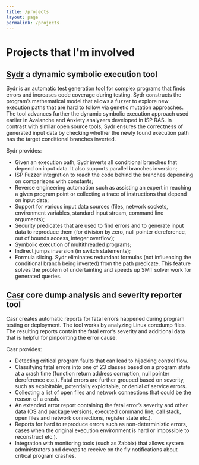 ```yaml
---
title: /projects
layout: page
permalink: /projects
---
```


# Projects that I'm involved

## [Sydr](https://www.ispras.ru/en/technologies/sydr/) a dynamic symbolic execution tool

Sydr is an automatic test generation tool for complex programs that finds errors
and increases code coverage during testing. Sydr constructs the program’s
mathematical model that allows a fuzzer to explore new execution paths that are
hard to follow via genetic mutation approaches. The tool advances further the
dynamic symbolic execution approach used earlier in Avalanche and Anxiety
analyzers developed in ISP RAS. In contrast with similar open source tools, Sydr
ensures the correctness of generated input data by checking whether the newly
found execution path has the target conditional branches inverted.

Sydr provides:

* Given an execution path, Sydr inverts all conditional branches that depend
on input data. It also supports parallel branches inversion;
* ISP Fuzzer integration to reach the code behind the branches depending on
comparisons with constants;
* Reverse engineering automation such as assisting an expert in reaching a
given program point or collecting a trace of instructions that depend on input
data;
* Support for various input data sources (files, network sockets, environment
variables, standard input stream, command line arguments);
* Security predicates that are used to find errors and to generate input data
to reproduce them (for division by zero, null pointer dereference, out of bounds
access, integer overflow);
* Symbolic execution of multithreaded programs;
* Indirect jumps inversion (in switch statements);
* Formula slicing. Sydr eliminates redundant formulas (not influencing the
conditional branch being inverted) from the path predicate. This feature solves
the problem of undertainting and speeds up SMT solver work for generated
queries.


## [Casr](https://www.ispras.ru/en/technologies/casr/) core dump analysis and severity reporter tool

Casr creates automatic reports for fatal errors happened during program testing
or deployment. The tool works by analyzing Linux coredump files. The resulting
reports contain the fatal error’s severity and additional data that is helpful
for pinpointing the error cause.

Casr provides:

* Detecting critical program faults that can lead to hijacking control flow. 
* Classifying fatal errors into one of 23 classes based on a program state
at a crash time (function return address corruption, null pointer dereference
etc.). Fatal errors are further grouped based on severity, such as exploitable,
potentially exploitable, or denial of service errors.
* Collecting a list of open files and network connections that could be the
reason of a crash.
* An extended error report containing the fatal error’s severity and other
data (OS and package versions, executed command line, call stack, open files and
network connections, register state etc.).
* Reports for hard to reproduce errors such as non-deterministic errors,
cases when the original execution environment is hard or impossible to
reconstruct etc.).
* Integration with monitoring tools (such as Zabbix) that allows system
administrators and devops to receive on the fly notifications about critical
program crashes.
